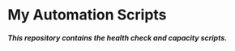 #                      My Automation Scripts                      #
##### This repository contains the health check and capacity scripts. #####
    
